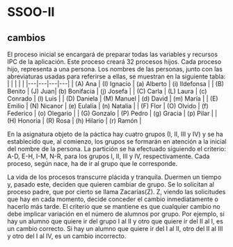 # SSOO-II
## cambios
El proceso inicial se encargará de preparar todas las variables y recursos IPC de la aplicación. Este proceso creará 32 procesos hijos. Cada proceso hijo, representa a una persona. Los nombres de las personas, junto con las abreviaturas usadas para referirse a ellas, se muestran en la siguiente tabla:
|  |  |  |  |
|---|---|---|---|
| (A) Ana | (I) Ignacio | (a) Alberto | (i) Ildefonsa |
| (B) Benito | (J) Juan| (b) Bonifacia | (j) Josefa |
| (C) Carla | (L) Laura | (c) Conrado | (l) Luis |
| (D) Daniela | (M) Manuel | (d) David | (m) María |
| (E) Emilio | (N) Nicanor | (e) Eulalia | (n) Natalia |
| (F) Flor | (O) Olvido | (f) Federico | (o)  Olegario |
| (G) Gonzalo | (P) Pedro | (g) Gracia | (p) Pilar |
| (H) Honoria | (R) Rosa | (h) Hilario | (r) Ramón |


En la asignatura objeto de la páctica hay cuatro grupos (I, II, III y IV) y se ha establecido que, al comienzo, los grupos se formarán en atención a la inicial del nombre de la persona. La partición se ha efectuado siguiendo el criterio: A-D, E-H, I-M, N-R, para los grupos I, II, III y IV, respectivamente. Cada proceso, según nace, ha de ir al grupo que le corresponde.

La vida de los procesos transcurre plácida y tranquila. Duermen un tiempo y, pasado este, deciden que quieren cambiar de grupo. Se lo solicitan al proceso padre, que por cierto se llama Zacarías(Z). Z, viendo las solicitudes que hay en cada momento, decide conceder el cambio inmediatamente o hacerlo más tarde. El criterio que se mantiene es que cualquier cambio no debe implicar variación en el número de alumnos por grupo. Por ejemplo, si hay un alumno que quiere ir del grupo I al II y otro que quiere ir del II al I, es un cambio correcto. Si hay un alumno que quiere ir del I al II, otro del II al III y otro del I al IV, es un cambio incorrecto. 
